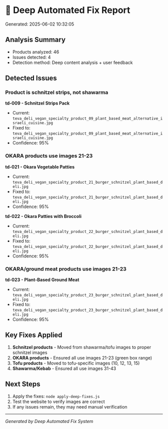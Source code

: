 # 🔬 Deep Automated Fix Report

Generated: 2025-06-02 10:32:05

## Analysis Summary
- Products analyzed: 46
- Issues detected: 4
- Detection method: Deep content analysis + user feedback

## Detected Issues

### Product is schnitzel strips, not shawarma

**td-009 - Schnitzel Strips Pack**
- Current: `teva_deli_vegan_specialty_product_09_plant_based_meat_alternative_israeli_cuisine.jpg`
- Fixed to: `teva_deli_vegan_specialty_product_09_plant_based_meat_alternative_israeli_cuisine.jpg`
- Confidence: 95%

### OKARA products use images 21-23

**td-021 - Okara Vegetable Patties**
- Current: `teva_deli_vegan_specialty_product_21_burger_schnitzel_plant_based_deli.jpg`
- Fixed to: `teva_deli_vegan_specialty_product_21_burger_schnitzel_plant_based_deli.jpg`
- Confidence: 95%

**td-022 - Okara Patties with Broccoli**
- Current: `teva_deli_vegan_specialty_product_22_burger_schnitzel_plant_based_deli.jpg`
- Fixed to: `teva_deli_vegan_specialty_product_22_burger_schnitzel_plant_based_deli.jpg`
- Confidence: 95%

### OKARA/ground meat products use images 21-23

**td-023 - Plant-Based Ground Meat**
- Current: `teva_deli_vegan_specialty_product_23_burger_schnitzel_plant_based_deli.jpg`
- Fixed to: `teva_deli_vegan_specialty_product_23_burger_schnitzel_plant_based_deli.jpg`
- Confidence: 95%


## Key Fixes Applied

1. **Schnitzel products** - Moved from shawarma/tofu images to proper schnitzel images
2. **OKARA products** - Ensured all use images 21-23 (green box range)
3. **Tofu products** - Moved to tofu-specific images (10, 12, 13, 15)
4. **Shawarma/Kebab** - Ensured all use images 31-43

## Next Steps

1. Apply the fixes: `node apply-deep-fixes.js`
2. Test the website to verify images are correct
3. If any issues remain, they may need manual verification

---
*Generated by Deep Automated Fix System*
